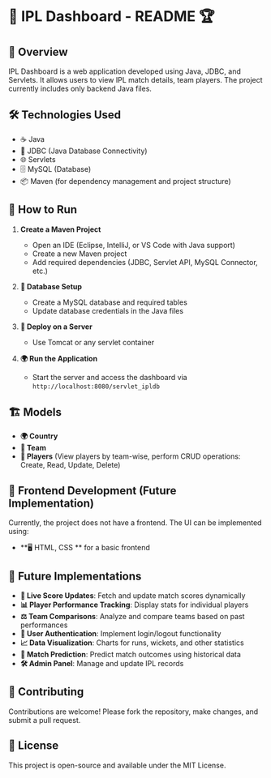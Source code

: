 # 🏏 IPL Dashboard - README 🏆

## 🌟 Overview
IPL Dashboard is a web application developed using Java, JDBC, and Servlets. It allows users to view IPL match details, team players. The project currently includes only backend Java files.

## 🛠️ Technologies Used
- ☕ Java
- 🔗 JDBC (Java Database Connectivity)
- 🌐 Servlets
- 🗄️ MySQL (Database)
- 📦 Maven (for dependency management and project structure)

## 🚀 How to Run
1. **Create a Maven Project**
   - Open an IDE (Eclipse, IntelliJ, or VS Code with Java support)
   - Create a new Maven project
   - Add required dependencies (JDBC, Servlet API, MySQL Connector, etc.)

2. **📂 Database Setup**
   - Create a MySQL database and required tables
   - Update database credentials in the Java files

3. **📡 Deploy on a Server**
   - Use Tomcat or any servlet container

4. **🌍 Run the Application**
   - Start the server and access the dashboard via `http://localhost:8080/servlet_ipldb`

## 🏗️ Models
- **🌍 Country**
- **🏏 Team**
- **👥 Players** (View players by team-wise, perform CRUD operations: Create, Read, Update, Delete)

## 🎨 Frontend Development (Future Implementation)
Currently, the project does not have a frontend. The UI can be implemented using:
- **🖥️ HTML, CSS ** for a basic frontend


## 🔮 Future Implementations
- **📡 Live Score Updates**: Fetch and update match scores dynamically
- **📊 Player Performance Tracking**: Display stats for individual players
- **⚖️ Team Comparisons**: Analyze and compare teams based on past performances
- **🔐 User Authentication**: Implement login/logout functionality
- **📈 Data Visualization**: Charts for runs, wickets, and other statistics
- **🤖 Match Prediction**: Predict match outcomes using historical data
- **🛠️ Admin Panel**: Manage and update IPL records

## 🤝 Contributing
Contributions are welcome! Please fork the repository, make changes, and submit a pull request.

## 📜 License
This project is open-source and available under the MIT License.

